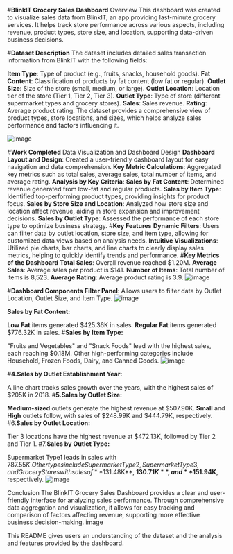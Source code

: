 #**BlinkIT Grocery Sales Dashboard**
Overview
This dashboard was created to visualize sales data from BlinkIT, an app providing last-minute grocery services. It helps track store performance across various aspects, including revenue, product types, store size, and location, supporting data-driven business decisions.

#**Dataset Description**
The dataset includes detailed sales transaction information from BlinkIT with the following fields:

**Item Type**: Type of product (e.g., fruits, snacks, household goods).
**Fat Content**: Classification of products by fat content (low fat or regular).
**Outlet Size**: Size of the store (small, medium, or large).
**Outlet Location**: Location tier of the store (Tier 1, Tier 2, Tier 3).
**Outlet Type**: Type of store (different supermarket types and grocery stores).
**Sales**: Sales revenue.
**Rating**: Average product rating.
The dataset provides a comprehensive view of product types, store locations, and sizes, which helps analyze sales performance and factors influencing it.

![image](https://github.com/user-attachments/assets/f5acd02f-f1ba-4bdd-99ce-ffc31fe14a58)


#**Work Completed**
Data Visualization and Dashboard Design
**Dashboard Layout and Design**: Created a user-friendly dashboard layout for easy navigation and data comprehension.
**Key Metric Calculations**: Aggregated key metrics such as total sales, average sales, total number of items, and average rating.
**Analysis by Key Criteria**:
**Sales by Fat Content**: Determined revenue generated from low-fat and regular products.
**Sales by Item Type**: Identified top-performing product types, providing insights for product focus.
**Sales by Store Size and Location**: Analyzed how store size and location affect revenue, aiding in store expansion and improvement decisions.
**Sales by Outlet Type**: Assessed the performance of each store type to optimize business strategy.
#**Key Features**
**Dynamic Filters**: Users can filter data by outlet location, store size, and item type, allowing for customized data views based on analysis needs.
**Intuitive Visualizations**: Utilized pie charts, bar charts, and line charts to clearly display sales metrics, helping to quickly identify trends and performance.
#**Key Metrics of the Dashboard**
**Total Sales**: Overall revenue reached $1.20M.
**Average Sales**: Average sales per product is $141.
**Number of Items**: Total number of items is 8,523.
**Average Rating**: Average product rating is 3.9.
![image](https://github.com/user-attachments/assets/2d37bef8-b095-4794-8ecb-4b0629ed9e74)


#**Dashboard Components**
**Filter Panel**: Allows users to filter data by Outlet Location, Outlet Size, and Item Type.
![image](https://github.com/user-attachments/assets/672a4429-2e92-4fef-b59d-9c817261d6a3)


**Sales by Fat Content:**

**Low Fat** items generated $425.36K in sales.
**Regular Fat** items generated $776.32K in sales.
#**Sales by Item Type:**

"Fruits and Vegetables" and "Snack Foods" lead with the highest sales, each reaching $0.18M.
Other high-performing categories include Household, Frozen Foods, Dairy, and Canned Goods.
![image](https://github.com/user-attachments/assets/2a200616-b1b1-4577-9fb5-68023a51975a)


#**4.Sales by Outlet Establishment Year:**

A line chart tracks sales growth over the years, with the highest sales of $205K in 2018.
#**5.Sales by Outlet Size:**

**Medium-sized** outlets generate the highest revenue at $507.90K.
**Small** and **High** outlets follow, with sales of $248.99K and $444.79K, respectively.
#6.**Sales by Outlet Location:**

Tier 3 locations have the highest revenue at $472.13K, followed by Tier 2 and Tier 1.
#7.**Sales by Outlet Type:**

Supermarket Type1 leads in sales with $787.55K.
Other types include Supermarket Type2, Supermarket Type3, and Grocery Stores with sales of **$131.48K**, **$130.71K**, and **$151.94K**, respectively.
![image](https://github.com/user-attachments/assets/c7c3f082-722e-44c5-bc95-9c70ed05eba5)


Conclusion
The BlinkIT Grocery Sales Dashboard provides a clear and user-friendly interface for analyzing sales performance. Through comprehensive data aggregation and visualization, it allows for easy tracking and comparison of factors affecting revenue, supporting more effective business decision-making. image

This README gives users an understanding of the dataset and the analysis and features provided by the dashboard.
